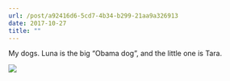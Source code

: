 ```yaml
---
url: /post/a92416d6-5cd7-4b34-b299-21aa9a326913
date: 2017-10-27
title: ""
---
```


My dogs. Luna is the big “Obama dog”, and the little one is Tara. 



<img class="img-fluid" img src="/097c3bd620.jpg"/>
